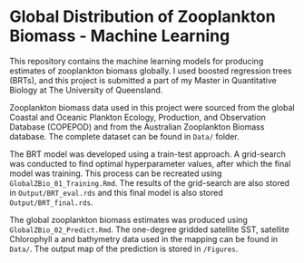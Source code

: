 # Global Distribution of Zooplankton Biomass - Machine Learning
This repository contains the machine learning models for producing estimates of zooplankton biomass globally. I used boosted regression trees (BRTs), and this project is submitted a part of my Master in Quantitative Biology at The University of Queensland. 

Zooplankton biomass data used in this project were sourced from the global Coastal and Oceanic Plankton Ecology, Production, and Observation Database (COPEPOD) and from the Australian Zooplankton Biomass database. The complete dataset can be found in `Data/` folder. 

The BRT model was developed using a train-test approach. A grid-search was conducted to find optimal hyperparameter values, after which the final model was training. This process can be recreated using `GlobalZBio_01_Training.Rmd`. The results of the grid-search are also stored in `Output/BRT_eval.rds` and this final model is also stored `Output/BRT_final.rds`. 

The global zooplankton biomass estimates was produced using `GlobalZBio_02_Predict.Rmd`. The one-degree gridded satellite SST, satellite Chlorophyll a and bathymetry data used in the mapping can be found in `Data/`. The output map of the prediction is stored in `/Figures`. 
